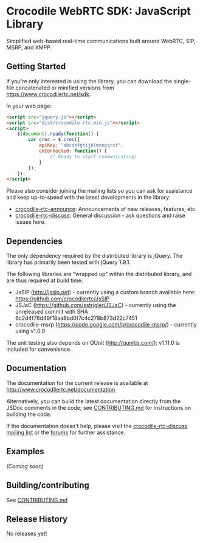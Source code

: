 # Crocodile WebRTC SDK: JavaScript Library

Simplified web-based real-time communications built around WebRTC, SIP, MSRP, and XMPP.

## Getting Started
If you're only interested in using the library, you can download the single-file concatenated or minified versions from https://www.crocodilertc.net/sdk.

In your web page:

```html
<script src="jquery.js"></script>
<script src="dist/crocodile-rtc.min.js"></script>
<script>
	$(document).ready(function() {
		var croc = $.croc({
			apiKey: "abcdefghijklmnopqrst",
			onConnected: function() {
				// Ready to start communicating!
			}
		});
	});
</script>
```

Please also consider joining the mailing lists so you can ask for assistance and keep up-to-speed with the latest developments in the library:
* [crocodile-rtc-announce][announce]: Announcements of new releases, features, etc.
* [crocodile-rtc-discuss][discuss]: General discussion - ask questions and raise issues here.

[announce]: https://groups.google.com/forum/?hl=en#!forum/crocodile-rtc-announce
[discuss]: https://groups.google.com/forum/?hl=en#!forum/crocodile-rtc-discuss

## Dependencies

The only dependency required by the distributed library is jQuery.  The library has primarily been tested with jQuery 1.9.1.

The following libraries are "wrapped up" within the distributed library, and are thus required at build time:

* JsSIP (http://jssip.net) - currently using a custom branch available here: https://github.com/crocodilertc/JsSIP
* JSJaC (https://github.com/sstrigler/JSJaC) - currently using the unreleased commit with SHA 6c2d4f78d49f18aa8bd0f7c4c278b873d22c7451
* crocodile-msrp (https://code.google.com/p/crocodile-msrp/) - currently using v1.0.0

The unit testing also depends on QUnit (http://qunitjs.com/); v1.11.0 is included for convenience.

## Documentation
The documentation for the current release is available at http://www.crocodilertc.net/documentation

Alternatively, you can build the latest documentation directly from the JSDoc comments in the code; see [CONTRIBUTING.md][contrib] for instructions on building the code.

If the documentation doesn't help, please visit the [crocodile-rtc-discuss mailing list][discuss] or the [forums][forums] for further assistance.

[contrib]: https://github.com/crocodilertc/crocodile-rtc/blob/master/CONTRIBUTING.md
[forums]: https://forums.crocodilertc.net/

## Examples
_(Coming soon)_

## Building/contributing
See [CONTRIBUTING.md][contrib]

## Release History

No releases yet!
